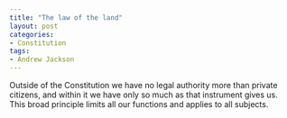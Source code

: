 ```yaml
---
title: "The law of the land"
layout: post
categories:
- Constitution
tags:
- Andrew Jackson
---
```


Outside of the Constitution we have no legal authority more than private citizens, and within it we have only so much as that instrument gives us. This broad principle limits all our functions and applies to all subjects.